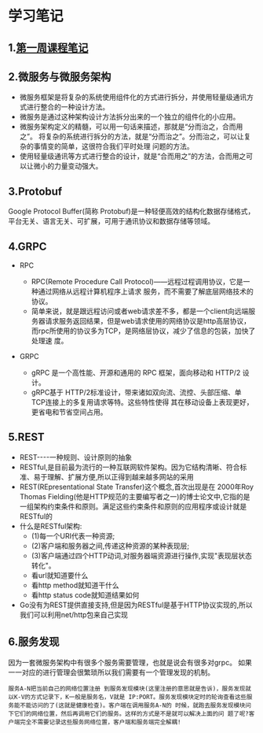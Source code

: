 # 学习笔记
## 1.[第一周课程笔记](https://naotu.baidu.com/file/0a6efe646327d237f3cac2b9c81e215f)
## 2.微服务与微服务架构
- 微服务框架是将复杂的系统使用组件化的方式进行拆分，并使用轻量级通讯方式进行整合的一种设计方法。
- 微服务是通过这种架构设计方法拆分出来的一个独立的组件化的小应用。
- 微服务架构定义的精髓，可以用一句话来描述，那就是“分而治之，合而用之”。
将复杂的系统进行拆分的方法，就是“分而治之”。分而治之，可以让复杂的事情变的简单，这很符合我们平时处理 问题的方法。
- 使用轻量级通讯等方式进行整合的设计，就是“合而用之”的方法，合而用之可以让微小的力量变动强大。
## 3.Protobuf
Google Protocol Buffer(简称 Protobuf)是一种轻便高效的结构化数据存储格式，平台无关、语言无关、可扩展，可用于通讯协议和数据存储等领域。
## 4.GRPC
- RPC
    - RPC(Remote Procedure Call Protocol)——远程过程调用协议，它是一种通过网络从远程计算机程序上请求
服务，而不需要了解底层网络技术的协议。
    - 简单来说，就是跟远程访问或者web请求差不多，都是一个client向远端服务器请求服务返回结果，但是web请求使用的网络协议是http高层协议，而rpc所使用的协议多为TCP，是网络层协议，减少了信息的包装，加快了处理速 度。 

- GRPC
    - gRPC 是一个高性能、开源和通用的 RPC 框架，面向移动和 HTTP/2 设计。
    - gRPC基于 HTTP/2标准设计，带来诸如双向流、流控、头部压缩、单 TCP连接上的多复用请求等特。这些特性使得
其在移动设备上表现更好，更省电和节省空间占用。
## 5.REST
- REST----一种规则、设计原则的抽象
- RESTful,是目前最为流行的一种互联网软件架构。因为它结构清晰、符合标准、易于理解、扩展方便,所以正得到越来越多网站的采用
- REST(REpresentational State Transfer)这个概念,首次出现是在 2000年Roy Thomas Fielding(他是HTTP规范的主要编写者之一)的博士论文中,它指的是一组架构约束条件和原则。满足这些约束条件和原则的应用程序或设计就是RESTful的
- 什么是RESTful架构: 
    - (1)每一个URI代表一种资源;
    - (2)客户端和服务器之间,传递这种资源的某种表现层;
    - (3)客户端通过四个HTTP动词,对服务器端资源进行操作,实现"表现层状态转化"。
    - 看url就知道要什么
    - 看http method就知道干什么
    - 看http status code就知道结果如何
- Go没有为REST提供直接支持,但是因为RESTful是基于HTTP协议实现的,所以我们可以利用net/http包来自己实现
## 6.服务发现
因为一套微服务架构中有很多个服务需要管理，也就是说会有很多对grpc。 如果一一对应的进行管理会很繁琐所以我们需要有一个管理发现的机制。
```
服务A-N把当前自己的网络位置注册 到服务发现模块(这里注册的意思就是告诉)，服务发现就以K-V的方式记录下，K一般是服务名，V就是 IP:PORT。服务发现模块定时的轮询查看这些服务能不能访问的了(这就是健康检查)。客户端在调用服务A-N的 时候，就跑去服务发现模块问下它们的网络位置，然后再调用它们的服务。这样的方式是不是就可以解决上面的问 题了呢?客户端完全不需要记录这些服务网络位置，客户端和服务端完全解耦!
```
